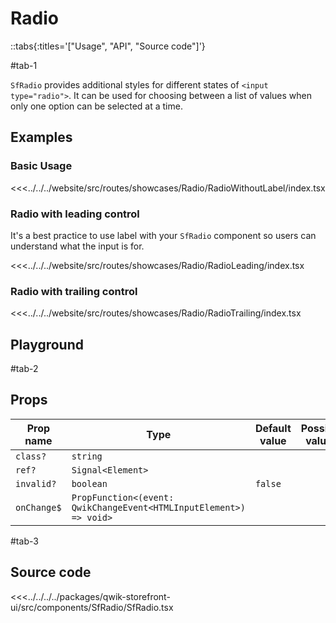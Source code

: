 # Radio

::tabs{:titles='["Usage", "API", "Source code"]'}

#tab-1

`SfRadio` provides additional styles for different states of `<input type="radio">`. It can be used for choosing between a list of values when only one option can be selected at a time.

<!--
::tip
If you need to make this field required, it is crucial to communicate this intention clearly to your end users. You can find more information about [required form fields in our guide here](../blocks/FormFields.html).
::
 -->

## Examples

### Basic Usage

<Showcase showcase-name="Radio/RadioWithoutLabel">

<<<../../../website/src/routes/showcases/Radio/RadioWithoutLabel/index.tsx

</Showcase>

### Radio with leading control

It's a best practice to use label with your `SfRadio` component so users can understand what the input is for.

<Showcase showcase-name="Radio/RadioLeading">

<<<../../../website/src/routes/showcases/Radio/RadioLeading/index.tsx

</Showcase>

### Radio with trailing control

<Showcase showcase-name="Radio/RadioTrailing">

<<<../../../website/src/routes/showcases/Radio/RadioTrailing/index.tsx

</Showcase>

<!--
### With legend

Radio Group can have a `legend` tag, which represents a caption for the content of its parent `fieldset` tag.

<Showcase showcase-name="RadioGroup/RadioGroupWithLegend">

<<<../../../website/src/routes/showcases/RadioGroup/RadioGroupWithLegend/index.tsx

</Showcase>

### Group Alignment

Radio components can be aligned inside RadioGroup in a `column` or in a `row`.

<Showcase showcase-name="RadioGroup/RadioGroupAlignment" >

<<<../../../website/src/routes/showcases/RadioGroup/RadioGroupAlignment/index.tsx

</Showcase> -->

<!--
## Accessibility notes

You can provide a bigger hit area for your radio buttons by making your `label` element another trigger for the radio button. This can be done by wrapping the `input` element in a `label` element.

When multiple radio elements are grouped together, one of their parent elements should have [`role="radiogroup"`](https://developer.mozilla.org/en-US/docs/Web/Accessibility/ARIA/Roles/radiogroup_role). This will help indicate which radio inputs affect the same value.

If you have an element that is not an `<input type="radio">`, you should set the [role="radio"](https://developer.mozilla.org/en-US/docs/Web/Accessibility/ARIA/Roles/radio_role) so that it is recognized as a radio button.
 -->

## Playground

<Generate class="playground" style="height: 700px;" />

#tab-2

## Props

| Prop name   | Type                                                               | Default value | Possible values |
| ----------- | ------------------------------------------------------------------ | ------------- | --------------- |
| `class?`    | `string`                                                           |               |                 |
| `ref?`      | `Signal<Element>`                                                  |               |                 |
| `invalid?`  | `boolean`                                                          | `false`       |                 |
| `onChange$` | `PropFunction<(event: QwikChangeEvent<HTMLInputElement>) => void>` |               |                 |

#tab-3

## Source code

<<<../../../../packages/qwik-storefront-ui/src/components/SfRadio/SfRadio.tsx
